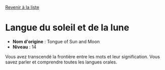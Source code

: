 [Revenir à la liste](list.md)

# Langue du soleil et de la lune

 * **Nom d'origine** : Tongue of Sun and Moon
 * **Niveau** : 14


<p>Vous avez transcendé la frontière entre les mots et leur signification. Vous savez parler et comprendre toutes les langues orales.</p>